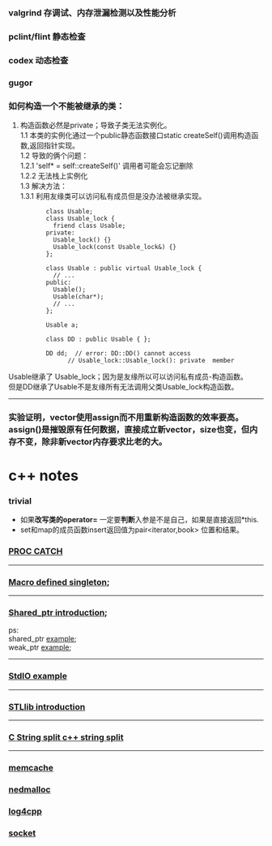 ### valgrind 存调试、内存泄漏检测以及性能分析

### pclint/flint 静态检查

### codex 动态检查

### gugor


### 如何构造一个不能被继承的类：

1. 构造函数必然是private；导致子类无法实例化。  
1.1 本类的实例化通过一个public静态函数接口static createSelf()调用构造函数,返回指针实现。  
1.2 导致的俩个问题：  
  1.2.1 'self* = self::createSelf()' 调用者可能会忘记删除  
  1.2.2 无法栈上实例化  
1.3 解决方法：  
  1.3.1 利用友缘类可以访问私有成员但是没办法被继承实现。


              class Usable;
              class Usable_lock {
                friend class Usable;
              private:
                Usable_lock() {}
                Usable_lock(const Usable_lock&) {}
              };

              class Usable : public virtual Usable_lock {
                // ...
              public:
                Usable();
                Usable(char*);
                // ...
              };

              Usable a;

              class DD : public Usable { };

              DD dd;  // error: DD::DD() cannot access
                    // Usable_lock::Usable_lock(): private  member


Usable继承了 Usable_lock；因为是友缘所以可以访问私有成员-构造函数。  
但是DD继承了Usable不是友缘所有无法调用父类Usable_lock构造函数。


----

### 实验证明，vector使用assign而不用重新构造函数的效率要高。assign()是摧毁原有任何数据，直接成立新vector，size也变，但内存不变，除非新vector内存要求比老的大。


# c++ notes

### trivial
* 如果**改写类的operator=** 一定要**判断**入参是不是自己，如果是直接返回\*this.
* set和map的成员函数insert返回值为pair<iterator,book> 位置和结果。

### [PROC CATCH]()
---
### [Macro defined singleton](https://github.com/zhaojinzhou/notes/blob/master/singleton.cpp);  
---
### [Shared_ptr introduction](https://github.com/zhaojinzhou/notes/blob/master/shared_prt.md);  
ps:   
shared_ptr [example](http://www.cplusplus.com/reference/memory/shared_ptr/?kw=shared_ptr);  
weak_ptr [example](http://www.cplusplus.com/reference/memory/weak_ptr/weak_ptr/);

---
### [StdIO example](https://github.com/zhaojinzhou/notes/blob/master/stdio.md)
---
### [STLlib introduction](https://github.com/zhaojinzhou/notes/blob/master/STLlib.md)
---
### [C String split c++ string split](https://github.com/zhaojinzhou/notes/blob/master/c_string_split_%26_c%2B%2B_split.md)
---



### [memcache]()  

### [nedmalloc]()  

### [log4cpp]()  

### [socket]()  
